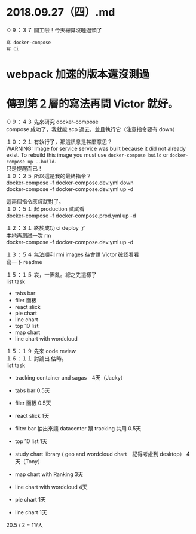 # 2018.09.27（四）.md

０９：３７ 開工啦！今天總算沒睡過頭了  
```
寫 docker-compose
寫 ci
```
# webpack 加速的版本還沒測過
# 傳到第２層的寫法再問 Victor 就好。

０９：４３ 先來研究 docker-compose  
compose 成功了，我就能 scp 過去，並且執行它（注意指令要有 down）  

１０：２１ 有執行了，那這訊息是甚麼意思？  
WARNING: Image for service service was built because it did not already exist. To rebuild this image you must use `docker-compose build` or `docker-compose up --build`.  
只是提醒而已！  
１０：２５ 所以這是我的最終指令？  
docker-compose -f docker-compose.dev.yml down  
docker-compose -f docker-compose.dev.yml up -d  

這兩個指令應該就對了。  
１０：５１ 起 production 試試看  
docker-compose -f docker-compose.prod.yml up -d  

１２：３１ 終於成功 ci deploy 了  
本地再測試一次 rm  
docker-compose -f docker-compose.dev.yml up -d  

１３：５４ 無法順利 rmi images 待會請 Victor 確認看看  
寫一下 readme  

１５：１５ 哀，一團亂。總之先這樣了  
list task  
 - tabs bar
 - filer 面板
 - react slick
 - pie chart
 - line chart
 - top 10 list
 - map chart
 - line chart with wordcloud

１５：１９ 先來 code review  
１６：１１ 討論出 估時。  
list task
 - tracking container and sagas　4天（Jacky）
 - tabs bar 0.5天
 - filer 面板 0.5天
 - react slick 1天
 - filter bar 抽出來讓 datacenter 跟 tracking 共用 0.5天
 - top 10 list 1天

 - study chart library  ( geo and wordcloud chart　記得考慮到 desktop） 4天（Tony）
 - map chart with Ranking 3天
 - line chart with wordcloud 4天
 - pie chart 1天
 - line chart 1天

20.5 / 2 = 11/人
